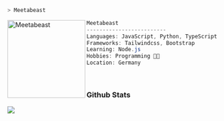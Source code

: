 ```zsh
> Meetabeast
```

<img align="left" src="https://avatars.githubusercontent.com/u/84871625?v=4" alt="Meetabeast" width="175" />

```csharp
Meetabeast
-------------------------
Languages: JavaScript, Python, TypeScript
Frameworks: Tailwindcss, Bootstrap
Learning: Node.js
Hobbies: Programming 👩‍💻
Location: Germany
```
<br>
<h3>Github Stats</h3>
<div><img src="https://github-readme-stats.vercel.app/api?username=Meetabeast&show_icons=true&count_private=true&hide_border=true&theme=dark&card_width=1200" align="center" /></div>
